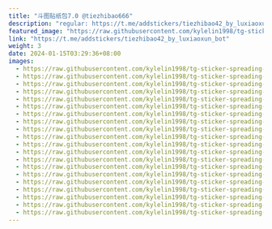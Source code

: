 ```yaml
---
title: "斗图贴纸包7.0 @tiezhibao666"
description: "regular: https://t.me/addstickers/tiezhibao42_by_luxiaoxun_bot"
featured_image: "https://raw.githubusercontent.com/kylelin1998/tg-sticker-spreading-worldwide-images/main/img/1981ae78-7a73-4bce-8431-bde60ee4cc1f.jpg"
link: "https://t.me/addstickers/tiezhibao42_by_luxiaoxun_bot"
weight: 3
date: 2024-01-15T03:29:36+08:00
images:
  - https://raw.githubusercontent.com/kylelin1998/tg-sticker-spreading-worldwide-images/main/img/1981ae78-7a73-4bce-8431-bde60ee4cc1f.jpg
  - https://raw.githubusercontent.com/kylelin1998/tg-sticker-spreading-worldwide-images/main/img/41084a6f-fe04-4046-aac7-e845fa7617f7.jpg
  - https://raw.githubusercontent.com/kylelin1998/tg-sticker-spreading-worldwide-images/main/img/afd25f9b-f120-4ffa-a15f-2eedef8b5a09.jpg
  - https://raw.githubusercontent.com/kylelin1998/tg-sticker-spreading-worldwide-images/main/img/8bc61b8b-10df-4b8a-baed-f1c4300f1037.jpg
  - https://raw.githubusercontent.com/kylelin1998/tg-sticker-spreading-worldwide-images/main/img/1f73f18e-4c32-4051-be4f-71d88f4c14d1.jpg
  - https://raw.githubusercontent.com/kylelin1998/tg-sticker-spreading-worldwide-images/main/img/2e787c7a-ce00-46f4-b1f1-488891ce7f82.jpg
  - https://raw.githubusercontent.com/kylelin1998/tg-sticker-spreading-worldwide-images/main/img/c6335182-40c0-4736-9949-eeed2510193c.jpg
  - https://raw.githubusercontent.com/kylelin1998/tg-sticker-spreading-worldwide-images/main/img/b0a1d2be-2e42-4ac4-bc3b-38a7608c070d.jpg
  - https://raw.githubusercontent.com/kylelin1998/tg-sticker-spreading-worldwide-images/main/img/02961739-2e50-4801-a9cf-9cb804dee08e.jpg
  - https://raw.githubusercontent.com/kylelin1998/tg-sticker-spreading-worldwide-images/main/img/53147283-6654-4012-afc6-9d7a2687aed4.jpg
  - https://raw.githubusercontent.com/kylelin1998/tg-sticker-spreading-worldwide-images/main/img/51f43f1e-f265-4bb1-a9e4-8c98ad20631f.jpg
  - https://raw.githubusercontent.com/kylelin1998/tg-sticker-spreading-worldwide-images/main/img/48d62193-3eec-4f8a-a9c2-c58a53a9311d.jpg
  - https://raw.githubusercontent.com/kylelin1998/tg-sticker-spreading-worldwide-images/main/img/60197ccb-376d-4cf6-9974-e118f004fbee.jpg
  - https://raw.githubusercontent.com/kylelin1998/tg-sticker-spreading-worldwide-images/main/img/979fdbce-9809-4028-aaad-acb4549e5984.jpg
  - https://raw.githubusercontent.com/kylelin1998/tg-sticker-spreading-worldwide-images/main/img/26b79625-4cad-4964-9a60-06feb0512242.jpg
  - https://raw.githubusercontent.com/kylelin1998/tg-sticker-spreading-worldwide-images/main/img/d3c72fb9-75c2-4a08-820c-a13ba3c68845.jpg
  - https://raw.githubusercontent.com/kylelin1998/tg-sticker-spreading-worldwide-images/main/img/d9200a32-c4c7-41f1-b615-5edd905b162c.jpg
  - https://raw.githubusercontent.com/kylelin1998/tg-sticker-spreading-worldwide-images/main/img/33f546df-ab18-4008-884d-da540bb4a560.jpg
  - https://raw.githubusercontent.com/kylelin1998/tg-sticker-spreading-worldwide-images/main/img/4541fe3d-17ee-4e5e-800f-2ac79c86e59d.jpg
  - https://raw.githubusercontent.com/kylelin1998/tg-sticker-spreading-worldwide-images/main/img/385a9d27-72ee-4f80-81f0-1090f0c39ba1.jpg
---
```

